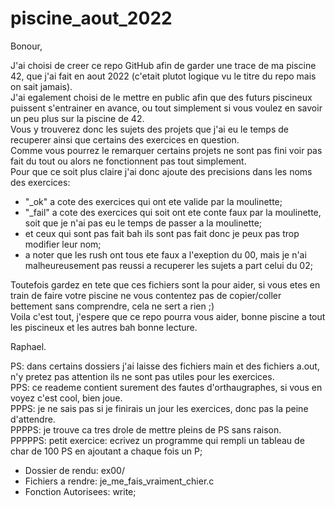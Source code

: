 # piscine_aout_2022

Bonour,

J'ai choisi de creer ce repo GitHub afin de garder une trace de ma piscine 42, que j'ai fait en aout 2022 (c'etait plutot logique vu le titre du repo mais on sait jamais).  
J'ai egalement choisi de le mettre en public afin que des futurs piscineux puissent s'entrainer en avance, ou tout simplement si vous voulez en savoir un peu plus sur la piscine de 42.  
Vous y trouverez donc les sujets des projets que j'ai eu le temps de recuperer ainsi que certains des exercices en question.  
Comme vous pourrez le remarquer certains projets ne sont pas fini voir pas fait du tout ou alors ne fonctionnent pas tout simplement.  
Pour que ce soit plus claire j'ai donc ajoute des precisions dans les noms des exercices:
  - "_ok" a cote des exercices qui ont ete valide par la moulinette;
  - "_fail" a cote des exercices qui soit ont ete conte faux par la moulinette, soit que je n'ai pas eu le temps de passer a la moulinette;
  - et ceux qui sont pas fait bah ils sont pas fait donc je peux pas trop modifier leur nom;
  - a noter que les rush ont tous ete faux a l'exeption du 00, mais je n'ai malheureusement pas reussi a recuperer les sujets a part celui du 02;

Toutefois gardez en tete que ces fichiers sont la pour aider, si vous etes en train de faire votre piscine ne vous contentez pas de copier/coller bettement sans comprendre, cela ne sert a rien ;)  
Voila c'est tout, j'espere que ce repo pourra vous aider, bonne piscine a tout les piscineux et les autres bah bonne lecture.  

Raphael.

PS: dans certains dossiers j'ai laisse des fichiers main et des fichiers a.out, n'y pretez pas attention ils ne sont pas utiles pour les exercices.  
PPS: ce reademe contient surement des fautes d'orthaugraphes, si vous en voyez c'est cool, bien joue.  
PPPS: je ne sais pas si je finirais un jour les exercices, donc pas la peine d'attendre.  
PPPPS: je trouve ca tres drole de mettre pleins de PS sans raison.  
PPPPPS: petit exercice: ecrivez un programme qui rempli un tableau de char de 100 PS en ajoutant a chaque fois un P;
  - Dossier de rendu: ex00/
  - Fichiers a rendre: je_me_fais_vraiment_chier.c
  - Fonction Autorisees: write;
